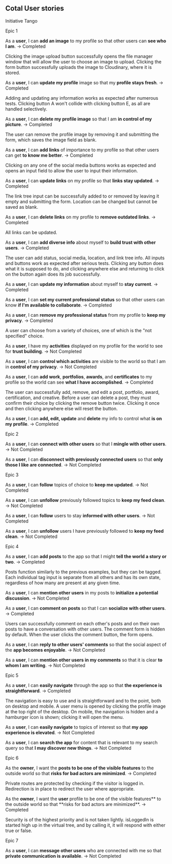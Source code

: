 ## Cotal User stories

Initiative Tango

Epic 1

As a **user**, I can **add an image** to my profile so that other users can **see who I am**. -> Completed

Clicking the image upload button successfully opens the file manager window that will allow the user to choose an image to upload. Clicking the form button successfully uploads the image to Cloudinary, where it is stored.

As a **user**, I can **update my profile** image so that my **profile stays fresh**. -> Completed

Adding and updating any information works as expected after numerous tests. Clicking button A won't collide with clicking button E, as all are handled selectively.

As a **user**, I can **delete my profile image** so that I am **in control of my picture**. -> Completed

The user can remove the profile image by removing it and submitting the form, which saves the image field as blank.

As a **user**, I can **add links** of importance to my profile so that other users can get **to know me better**. -> Completed

Clicking on any one of the social media buttons works as expected and opens an input field to allow the user to input their information.

As a **user**, I can **update links** on my profile so that **links stay updated**. -> Completed

The link tree input can be successfully added to or removed by leaving it empty and submitting the form. Location can be changed but cannot be saved as blank.

As a **user**, I can **delete links** on my profile to **remove outdated links**. -> Completed

All links can be updated.

As a **user**, I can **add diverse info** about myself to **build trust with other users**. -> Completed

The user can add status, social media, location, and link tree info. All inputs and buttons work as expected after serious tests. Clicking any button does what it is supposed to do, and clicking anywhere else and returning to click on the button again does its job successfully.

As a **user**, I can **update my information** about myself to **stay current**. -> Completed

As a **user**, I can **set my current professional status** so that other users can know **if I'm available to collaborate**. -> Completed

As a **user**, I can **remove my professional status** from my profile to **keep my privacy**. -> Completed

A user can choose from a variety of choices, one of which is the "not specified" choice.

As a **user**, I have my **activities** displayed on my profile for the world to see for **trust building**. -> Not Completed

As a **user**, I can **control which activities** are visible to the world so that I am in **control of my privacy**. -> Not Completed

As a **user**, I can **add work**, **portfolios**, **awards**, and **certificates** to my profile so the world can see **what I have accomplished**. -> Completed

The user can successfully add, remove, and edit a post, portfolio, award, certification, and creative. Before a user can delete a post, they must confirm their choice by clicking the remove button twice. Clicking it once and then clicking anywhere else will reset the button.

As a **user**, I can **add, edit, update** and **delete** my info to control what **is on my profile**. -> Completed

Epic 2

As a **user**, I can **connect with other users** so that I **mingle with other users**. -> Not Completed

As a **user**, I can **disconnect with previously connected users** so that **only those I like are connected**. -> Not Completed

Epic 3

As a **user**, I can **follow** topics of choice to **keep me updated**. -> Not Completed

As a **user**, I can **unfollow** previously followed topics to **keep my feed clean**. -> Not Completed

As a **user**, I can **follow** users to stay **informed with other users**. -> Not Completed

As a **user**, I can **unfollow** users I have previously followed to **keep my feed clean**. -> Not Completed

Epic 4

As a **user**, I can **add posts** to the app so that I might **tell the world a story or two**. -> Completed

Posts function similarly to the previous examples, but they can be tagged. Each individual tag input is separate from all others and has its own state, regardless of how many are present at any given time.

As a **user**, I can **mention other users** in my posts to **initialize a potential discussion**. -> Not Completed

As a **user**, I can **comment on posts** so that I can **socialize with other users**. -> Completed

Users can successfully comment on each other's posts and on their own posts to have a conversation with other users. The comment form is hidden by default. When the user clicks the comment button, the form opens.

As a **user**, I can **reply to other users' comments** so that the social aspect of the **app becomes enjoyable**. -> Not Completed

As a **user**, I can **mention other users in my comments** so that it is clear **to whom I am writing**. -> Not Completed

Epic 5

As a **user**, I can **easily navigate** through the app so that **the experience is straightforward**. -> Completed

The navigation is easy to use and is straightforward and to the point, both on desktop and mobile. A user menu is opened by clicking the profile image at the top right of the desktop. On mobile, the navigation is hidden and a hamburger icon is shown; clicking it will open the menu.

As a **user**, I can **easily navigate** to topics of interest so that **my app experience is elevated**. -> Not Completed

As a **user**, I can **search the app** for content that is relevant to my search query so that **I may discover new things**. -> Not Completed

Epic 6

As the **owner**, I want the **posts to be one of the visible features** to the outside world so that **risks for bad actors are minimized**. -> Completed

Private routes are protected by checking if the visitor is logged in. Redirection is in place to redirect the user where appropriate.

As the **owner**, I want the **user** profile to be one of the visible features** to the outside world so that **risks for bad actors are minimized\*\*. -> Completed

Security is of the highest priority and is not taken lightly. isLoggedIn is started high up in the virtual tree, and by calling it, it will respond with either true or false.

Epic 7

As a **user**, I can **message other users** who are connected with me so that **private communication is available**. -> Not Completed
